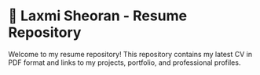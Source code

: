 # 📄 Laxmi Sheoran - Resume Repository
Welcome to my resume repository! This repository contains my latest CV in PDF format and links to my projects, portfolio, and professional profiles.
